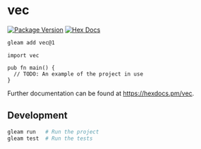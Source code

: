 # vec

[![Package Version](https://img.shields.io/hexpm/v/vec)](https://hex.pm/packages/vec)
[![Hex Docs](https://img.shields.io/badge/hex-docs-ffaff3)](https://hexdocs.pm/vec/)

```sh
gleam add vec@1
```
```gleam
import vec

pub fn main() {
  // TODO: An example of the project in use
}
```

Further documentation can be found at <https://hexdocs.pm/vec>.

## Development

```sh
gleam run   # Run the project
gleam test  # Run the tests
```
